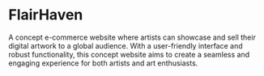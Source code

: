 # FlairHaven
A concept e-commerce website where artists can showcase and sell their digital artwork to a global audience. With a user-friendly interface and robust functionality, this concept website aims to create a seamless and engaging experience for both artists and art enthusiasts.
